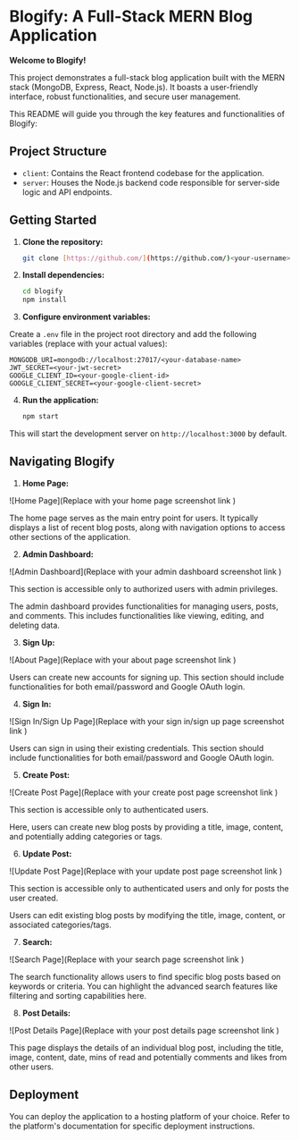 # Blogify: A Full-Stack MERN Blog Application

**Welcome to Blogify!**

This project demonstrates a full-stack blog application built with the MERN stack (MongoDB, Express, React, Node.js). It boasts a user-friendly interface, robust functionalities, and secure user management. 

This README will guide you through the key features and functionalities of Blogify:

## Project Structure

* `client`: Contains the React frontend codebase for the application.
* `server`: Houses the Node.js backend code responsible for server-side logic and API endpoints.

## Getting Started

1. **Clone the repository:**

   ```bash
   git clone [https://github.com/](https://github.com/)<your-username>/blogify.git


2. **Install dependencies:**

   ```bash
   cd blogify
   npm install

3. **Configure environment variables:**

Create a `.env` file in the project root directory and add the following variables (replace with your actual values):

  
    MONGODB_URI=mongodb://localhost:27017/<your-database-name>
    JWT_SECRET=<your-jwt-secret>
    GOOGLE_CLIENT_ID=<your-google-client-id>
    GOOGLE_CLIENT_SECRET=<your-google-client-secret>

4. **Run the application:**

    ```bash
    npm start

This will start the development server on `http://localhost:3000` by default.

## Navigating Blogify

1. **Home Page:**

![Home Page](Replace with your home page screenshot link )

The home page serves as the main entry point for users. It typically displays a list of recent blog posts, along with navigation options to access other sections of the application.

2. **Admin Dashboard:**

![Admin Dashboard](Replace with your admin dashboard screenshot link )

This section is accessible only to authorized users with admin privileges.

The admin dashboard provides functionalities for managing users, posts, and comments. This includes functionalities like viewing, editing, and deleting data.

3. **Sign Up:**

![About Page](Replace with your about page screenshot link )

Users can create new accounts for signing up. This section should include functionalities for both email/password and Google OAuth login.

4. **Sign In:**

![Sign In/Sign Up Page](Replace with your sign in/sign up page screenshot link )

Users can sign in using their existing credentials. This section should include functionalities for both email/password and Google OAuth login.

5. **Create Post:**

![Create Post Page](Replace with your create post page screenshot link )

This section is accessible only to authenticated users.

Here, users can create new blog posts by providing a title, image, content, and potentially adding categories or tags.

6. **Update Post:**

![Update Post Page](Replace with your update post page screenshot link )

This section is accessible only to authenticated users and only for posts the user created.

Users can edit existing blog posts by modifying the title, image, content, or associated categories/tags.

7. **Search:**

![Search Page](Replace with your search page screenshot link )

The search functionality allows users to find specific blog posts based on keywords or criteria. You can highlight the advanced search features like filtering and sorting capabilities here.

8. **Post Details:**

![Post Details Page](Replace with your post details page screenshot link )

This page displays the details of an individual blog post, including the title, image, content, date, mins of read and potentially comments and likes from other users.


## Deployment


You can deploy the application to a hosting platform of your choice. Refer to the platform's documentation for specific deployment instructions.
